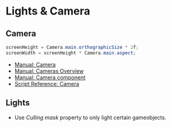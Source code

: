 # Lights & Camera

## Camera

```c#
screenHeight = Camera.main.orthographicSize * 2f;
screenWidth = screenHeight * Camera.main.aspect;
```

* [Manual: Camera](https://docs.unity3d.com/Manual/Cameras.html)
* [Manual: Cameras Overview](https://docs.unity3d.com/Manual/CamerasOverview.html)
* [Manual: Camera component](https://docs.unity3d.com/Manual/class-Camera.html)
* [Script Reference: Camera](https://docs.unity3d.com/ScriptReference/Camera.html)

## Lights

* Use *Culling mask* property to only light certain gameobjects.